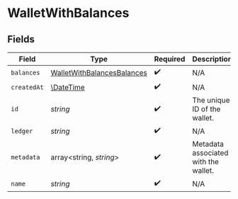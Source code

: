 # WalletWithBalances


## Fields

| Field                                                                           | Type                                                                            | Required                                                                        | Description                                                                     |
| ------------------------------------------------------------------------------- | ------------------------------------------------------------------------------- | ------------------------------------------------------------------------------- | ------------------------------------------------------------------------------- |
| `balances`                                                                      | [WalletWithBalancesBalances](../../models/shared/WalletWithBalancesBalances.md) | :heavy_check_mark:                                                              | N/A                                                                             |
| `createdAt`                                                                     | [\DateTime](https://www.php.net/manual/en/class.datetime.php)                   | :heavy_check_mark:                                                              | N/A                                                                             |
| `id`                                                                            | *string*                                                                        | :heavy_check_mark:                                                              | The unique ID of the wallet.                                                    |
| `ledger`                                                                        | *string*                                                                        | :heavy_check_mark:                                                              | N/A                                                                             |
| `metadata`                                                                      | array<string, *string*>                                                         | :heavy_check_mark:                                                              | Metadata associated with the wallet.                                            |
| `name`                                                                          | *string*                                                                        | :heavy_check_mark:                                                              | N/A                                                                             |